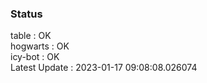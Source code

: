 ### Status


table : OK  
hogwarts : OK  
icy-bot : OK  
Latest Update : 2023-01-17 09:08:08.026074
